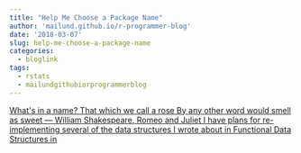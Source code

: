 ```yaml
---
title: "Help Me Choose a Package Name"
author: 'mailund.github.io/r-programmer-blog'
date: '2018-03-07'
slug: help-me-choose-a-package-name
categories:
  - bloglink
tags:
  - rstats
  - mailundgithubiorprogrammerblog
---
```


[What's in a name? That which we call a rose By any other word would smell as sweet — William Shakespeare, Romeo and Juliet I have plans for re-implementing several of the data structures I wrote about in Functional Data Structures in<i class="fas fa-external-link-alt"></i>](https://mailund.github.io/r-programmer-blog/2018/03/07/help-me-choose-a-name/)

